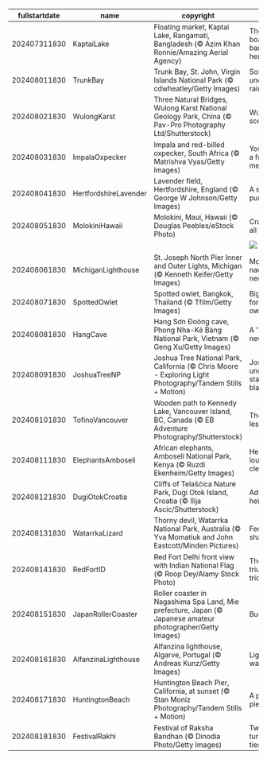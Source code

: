 |fullstartdate|name|copyright|title|image|
|--|--|--|--|--|
202407311830|KaptaiLake|Floating market, Kaptai Lake, Rangamati, Bangladesh (© Azim Khan Ronnie/Amazing Aerial Agency)|There's a boatload of bargains here|![](/en-IN/2024/08/202407311830KaptaiLake.jpg)|
202408011830|TrunkBay|Trunk Bay, St. John, Virgin Islands National Park (© cdwheatley/Getty Images)|Somewhere under the rainbow|![](/en-IN/2024/08/202408011830TrunkBay.jpg)|
202408021830|WulongKarst|Three Natural Bridges, Wulong Karst National Geology Park, China (© Pav-Pro Photography Ltd/Shutterstock)|Wulong's scenic trio|![](/en-IN/2024/08/202408021830WulongKarst.jpg)|
202408031830|ImpalaOxpecker|Impala and red-billed oxpecker, South Africa (© Matrishva Vyas/Getty Images)|You've got a friend in me|![](/en-IN/2024/08/202408031830ImpalaOxpecker.jpg)|
202408041830|HertfordshireLavender|Lavender field, Hertfordshire, England (© George W Johnson/Getty Images)|A sea of purple|![](/en-IN/2024/08/202408041830HertfordshireLavender.jpg)|
202408051830|MolokiniHawaii|Molokini, Maui, Hawaii (© Douglas Peebles/eStock Photo)|Cratering to all tastes|![](/en-IN/2024/08/202408051830MolokiniHawaii.jpg)|
||||![](/en-IN/2024/08/.jpg)|
202408061830|MichiganLighthouse|St. Joseph North Pier Inner and Outer Lights, Michigan (© Kenneth Keifer/Getty Images)|More than nautical necessity|![](/en-IN/2024/08/202408061830MichiganLighthouse.jpg)|
202408071830|SpottedOwlet|Spotted owlet, Bangkok, Thailand (© Tfilm/Getty Images)|Big stare for a little owl|![](/en-IN/2024/08/202408071830SpottedOwlet.jpg)|
202408081830|HangCave|Hang Sơn Đoòng cave, Phong Nha-Kẻ Bàng National Park, Vietnam (© Geng Xu/Getty Images)|A 'hole' new world|![](/en-IN/2024/08/202408081830HangCave.jpg)|
202408091830|JoshuaTreeNP|Joshua Tree National Park, California (© Chris Moore - Exploring Light Photography/Tandem Stills + Motion)|Joshua under a starry blanket|![](/en-IN/2024/08/202408091830JoshuaTreeNP.jpg)|
202408101830|TofinoVancouver|Wooden path to Kennedy Lake, Vancouver Island, BC, Canada (© EB Adventure Photography/Shutterstock)|The path less taken|![](/en-IN/2024/08/202408101830TofinoVancouver.jpg)|
202408111830|ElephantsAmboseli|African elephants, Amboseli National Park, Kenya (© Ruzdi Ekenheim/Getty Images)|Herd you loud and clear|![](/en-IN/2024/08/202408111830ElephantsAmboseli.jpg)|
202408121830|DugiOtokCroatia|Cliffs of Telašćica Nature Park, Dugi Otok Island, Croatia (© Ilija Ascic/Shutterstock)|Adriatic heights|![](/en-IN/2024/08/202408121830DugiOtokCroatia.jpg)|
202408131830|WatarrkaLizard|Thorny devil, Watarrka National Park, Australia (© Yva Momatiuk and John Eastcott/Minden Pictures)|Feeling sharp today|![](/en-IN/2024/08/202408131830WatarrkaLizard.jpg)|
202408141830|RedFortID|Red Fort Delhi front view with Indian National Flag (© Roop Dey/Alamy Stock Photo)|The triumphant tricolour|![](/en-IN/2024/08/202408141830RedFortID.jpg)|
202408151830|JapanRollerCoaster|Roller coaster in Nagashima Spa Land, Mie prefecture, Japan (© Japanese amateur photographer/Getty Images)|Buckle up!|![](/en-IN/2024/08/202408151830JapanRollerCoaster.jpg)|
202408161830|AlfanzinaLighthouse|Alfanzina lighthouse, Algarve, Portugal (© Andreas Kunz/Getty Images)|Light the way|![](/en-IN/2024/08/202408161830AlfanzinaLighthouse.jpg)|
202408171830|HuntingtonBeach|Huntington Beach Pier, California, at sunset (© Stan Moniz Photography/Tandem Stills + Motion)|A peerless pier|![](/en-IN/2024/08/202408171830HuntingtonBeach.jpg)|
202408181830|FestivalRakhi|Festival of Raksha Bandhan (© Dinodia Photo/Getty Images)|Twists, turns and ties|![](/en-IN/2024/08/202408181830FestivalRakhi.jpg)|
